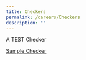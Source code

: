 ```yaml
---
title: Checkers
permalink: /careers/Checkers
description: ""
---
```

A TEST Checker

[Sample Checker](https://sample-repo-staging.netlify.app/integration/checkfirst)